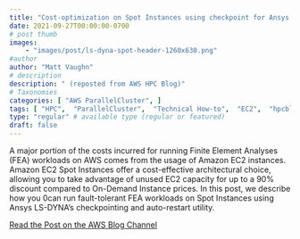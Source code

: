```yaml
---
title: "Cost-optimization on Spot Instances using checkpoint for Ansys LS-DYNA"
date: 2021-09-27T00:00:00-0700
# post thumb
images:
    - "images/post/ls-dyna-spot-header-1260x630.png"
#author
author: "Matt Vaughn"
# description
description: " (reposted from AWS HPC Blog)"
# Taxonomies
categories: [ "AWS ParallelCluster", ]
tags: [ "HPC",  "ParallelCluster",  "Technical How-to",  "EC2",  "hpcblog", ]
type: "regular" # available type (regular or featured)
draft: false
---
```


A major portion of the costs incurred for running Finite Element Analyses (FEA) workloads on AWS comes from the usage of Amazon EC2 instances. Amazon EC2 Spot Instances offer a cost-effective architectural choice, allowing you to take advantage of unused EC2 capacity for up to a 90% discount compared to On-Demand Instance prices. In this post, we describe how you 0can run fault-tolerant FEA workloads on Spot Instances using Ansys LS-DYNA’s checkpointing and auto-restart utility.

<a href="https://aws.amazon.com/blogs/hpc/cost-optimization-on-spot-instances-using-checkpoints-for-ansys-ls-dyna/" class="btn btn-primary btn-lg active" role="button" aria-pressed="true" style="margin-top: 8px;">Read the Post on the AWS Blog Channel</a>
